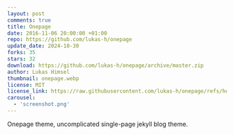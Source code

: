 ```yaml
---
layout: post
comments: true
title: Onepage
date: 2016-11-06 20:00:00 +01:00
repo: https://github.com/lukas-h/onepage
update_date: 2024-10-30
forks: 35
stars: 32
download: https://github.com/lukas-h/onepage/archive/master.zip
author: Lukas Himsel
thumbnail: onepage.webp
license: MIT
license_link: https://raw.githubusercontent.com/lukas-h/onepage/refs/heads/master/LICENSE
carousel:
  - 'screenshot.png'
---
```


Onepage theme, uncomplicated single-page jekyll blog theme.

